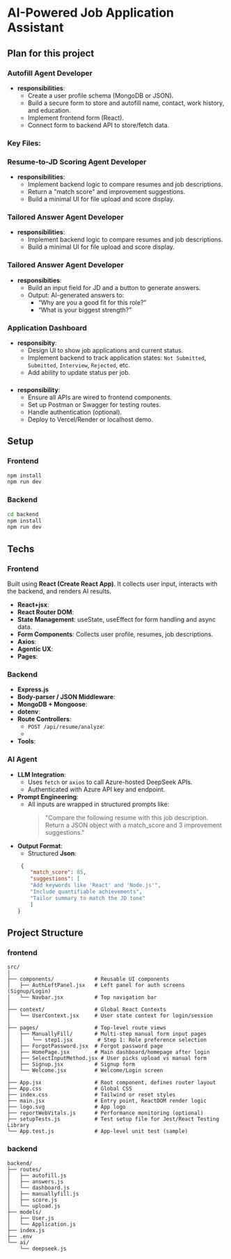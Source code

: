 # AI-Powered Job Application Assistant

## Plan for this project
### Autofill Agent Developer
- **responsibilities**:
    - Create a user profile schema (MongoDB or JSON).
    - Build a secure form to store and autofill name, contact, work history, and education.
    - Implement frontend form (React).
    - Connect form to backend API to store/fetch data.
### Key Files:

###  Resume-to-JD Scoring Agent Developer
- **responsibilities**:
    - Implement backend logic to compare resumes and job descriptions.
    - Return a "match score" and improvement suggestions.
    - Build a minimal UI for file upload and score display.

### Tailored Answer Agent Developer
- **responsibilities**:
    - Implement backend logic to compare resumes and job descriptions.
    - Build a minimal UI for file upload and score display.

### Tailored Answer Agent Developer
- **responsibities**:
    - Build an input field for JD and a button to generate answers.
    - Output: AI-generated answers to:
        - “Why are you a good fit for this role?”
        - “What is your biggest strength?”

### Application Dashboard
- **responsibity**:
    - Design UI to show job applications and current status.
    - Implement backend to track application states:
        `Not Submitted`, `Submitted`, `Interview`, `Rejected`, etc. 
    - Add ability to update status per job.

### 
- **responsibility**:
    - Ensure all APIs are wired to frontend components.
    - Set up Postman or Swagger for testing routes.
    - Handle authentication (optional).
    - Deploy to Vercel/Render or localhost demo.

## Setup
### Frontend
```bash
npm install
npm run dev
```

### Backend
```bash
cd backend
npm install
npm run dev
```

## Techs
### Frontend
Built using **React (Create React App)**. It collects user input, interacts with the backend, and renders AI results.
- **React+jsx**:
- **React Router DOM**:
- **State Management**: useState, useEffect for form handling and async data.
- **Form Components**:  Collects user profile, resumes, job descriptions.
- **Axios**:
- **Agentic UX**:
- **Pages**:

### Backend
- **Express.js**
- **Body-parser / JSON Middleware**:
- **MongoDB + Mongoose**:
- **dotenv**:
- **Route Controllers**:
    - `POST /api/resume/analyze`:
    - 
- **Tools**:
### AI Agent
- **LLM Integration**:
    - Uses `fetch` or `axios` to call Azure-hosted DeepSeek APIs.
    - Authenticated with Azure API key and endpoint.
- **Prompt Engineering**:
    - All inputs are wrapped in structured prompts like:
        > "Compare the following resume with this job description. Return a JSON object with a match_score and 3 improvement suggestions."
- **Output Format**:
    - Structured **Json**:
    ```json
     {
        "match_score": 85,
        "suggestions": [
        "Add keywords like 'React' and 'Node.js'",
        "Include quantifiable achievements",
        "Tailor summary to match the JD tone"
        ]
    }
    ```

## Project Structure
### frontend
```
src/
│
├── components/             # Reusable UI components
│   ├── AuthLeftPanel.jsx   # Left panel for auth screens (Signup/Login)
│   └── Navbar.jsx          # Top navigation bar
│
├── context/                # Global React Contexts
│   └── UserContext.jsx     # User state context for login/session
│
├── pages/                  # Top-level route views
│   ├── ManuallyFill/       # Multi-step manual form input pages
│   │   └── step1.jsx        # Step 1: Role preference selection
│   ├── ForgotPassword.jsx  # Forgot password page
│   ├── HomePage.jsx        # Main dashboard/homepage after login
│   ├── SelectInputMethod.jsx # User picks upload vs manual form
│   ├── Signup.jsx          # Signup form
│   └── Welcome.jsx         # Welcome/Login screen
│
├── App.jsx                 # Root component, defines router layout
├── App.css                 # Global CSS
├── index.css               # Tailwind or reset styles
├── main.jsx                # Entry point, ReactDOM render logic
├── logo.svg                # App logo
├── reportWebVitals.js      # Performance monitoring (optional)
├── setupTests.js           # Test setup file for Jest/React Testing Library
└── App.test.js             # App-level unit test (sample)

```
### backend
```
backend/
├── routes/
│   ├── autofill.js
│   ├── answers.js
│   └── dashboard.js
│   ├── manuallyfill.js
│   ├── score.js
│   └── upload.js
├── models/
│   ├── User.js
│   └── Application.js
├── index.js
├── .env
└── ai/
    └── deepseek.js
```